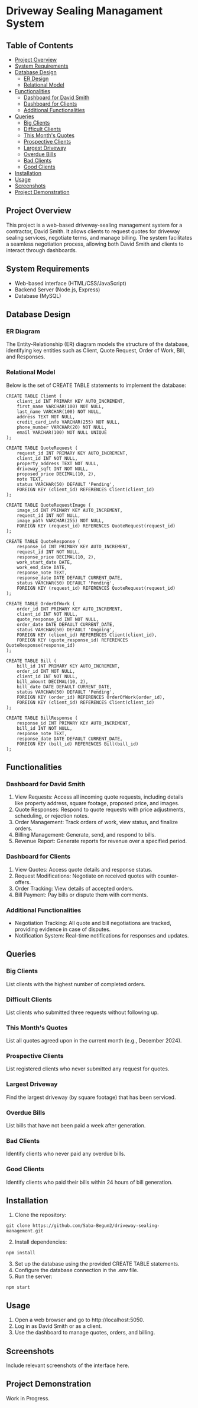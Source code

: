 # Driveway Sealing Managament System

## Table of Contents
- [Project Overview](#project-overview)
- [System Requirements](#system-requirements)
- [Database Design](#database-design)
  - [ER Design](#er-design)
  - [Relational Model](#relational-model)
- [Functionalities](#functionalities)
  - [Dashboard for David Smith](#dashboard-for-david-smith)
  - [Dashboard for Clients](#dashboard-for-clients)
  - [Additional Functionalities](#additional-functionalities)
- [Queries](#queries)
  - [Big Clients](#big-clients)
  - [Difficult Clients](#difficult-clients)
  - [This Month's Quotes](#this-months-quotes)
  - [Prospective Clients](#prospective-clients)
  - [Largest Driveway](#largest-driveway)
  - [Overdue Bills](#overdue-bills)
  - [Bad Clients](#bad-clients)
  - [Good Clients](#good-clients)
- [Installation](#installation)
- [Usage](#usage)
- [Screenshots](#screenshots)
- [Project Demonstration](#project-demonstration)


## Project Overview  

This project is a web-based driveway-sealing management system for a contractor, David Smith. It allows clients to request quotes for driveway sealing services, negotiate terms, and manage billing. The system facilitates a seamless negotiation process, allowing both David Smith and clients to interact through dashboards.

## System Requirements

* Web-based interface (HTML/CSS/JavaScript)
* Backend Server (Node.js, Express)
* Database (MySQL)

## Database Design

### ER Diagram
The Entity-Relationship (ER) diagram models the structure of the database, identifying key entities such as Client, Quote Request, Order of Work, Bill, and Responses.

### Relational Model
Below is the set of CREATE TABLE statements to implement the database:
```
CREATE TABLE Client (
    client_id INT PRIMARY KEY AUTO_INCREMENT,
    first_name VARCHAR(100) NOT NULL,
    last_name VARCHAR(100) NOT NULL,
    address TEXT NOT NULL,
    credit_card_info VARCHAR(255) NOT NULL,
    phone_number VARCHAR(20) NOT NULL,
    email VARCHAR(100) NOT NULL UNIQUE
);

CREATE TABLE QuoteRequest (
    request_id INT PRIMARY KEY AUTO_INCREMENT,
    client_id INT NOT NULL,
    property_address TEXT NOT NULL,
    driveway_sqft INT NOT NULL,
    proposed_price DECIMAL(10, 2),
    note TEXT,
    status VARCHAR(50) DEFAULT 'Pending',
    FOREIGN KEY (client_id) REFERENCES Client(client_id)
);

CREATE TABLE QuoteRequestImage (
    image_id INT PRIMARY KEY AUTO_INCREMENT,
    request_id INT NOT NULL,
    image_path VARCHAR(255) NOT NULL,
    FOREIGN KEY (request_id) REFERENCES QuoteRequest(request_id)
);

CREATE TABLE QuoteResponse (
    response_id INT PRIMARY KEY AUTO_INCREMENT,
    request_id INT NOT NULL,
    response_price DECIMAL(10, 2),
    work_start_date DATE,
    work_end_date DATE,
    response_note TEXT,
    response_date DATE DEFAULT CURRENT_DATE,
    status VARCHAR(50) DEFAULT 'Pending',
    FOREIGN KEY (request_id) REFERENCES QuoteRequest(request_id)
);

CREATE TABLE OrderOfWork (
    order_id INT PRIMARY KEY AUTO_INCREMENT,
    client_id INT NOT NULL,
    quote_response_id INT NOT NULL,
    order_date DATE DEFAULT CURRENT_DATE,
    status VARCHAR(50) DEFAULT 'Ongoing',
    FOREIGN KEY (client_id) REFERENCES Client(client_id),
    FOREIGN KEY (quote_response_id) REFERENCES QuoteResponse(response_id)
);

CREATE TABLE Bill (
    bill_id INT PRIMARY KEY AUTO_INCREMENT,
    order_id INT NOT NULL,
    client_id INT NOT NULL,
    bill_amount DECIMAL(10, 2),
    bill_date DATE DEFAULT CURRENT_DATE,
    status VARCHAR(50) DEFAULT 'Pending',
    FOREIGN KEY (order_id) REFERENCES OrderOfWork(order_id),
    FOREIGN KEY (client_id) REFERENCES Client(client_id)
);

CREATE TABLE BillResponse (
    response_id INT PRIMARY KEY AUTO_INCREMENT,
    bill_id INT NOT NULL,
    response_note TEXT,
    response_date DATE DEFAULT CURRENT_DATE,
    FOREIGN KEY (bill_id) REFERENCES Bill(bill_id)
);
```
## Functionalities

### Dashboard for David Smith
1. View Requests: Access all incoming quote requests, including details like property address, square footage, proposed price, and images.
2. Quote Responses: Respond to quote requests with price adjustments, scheduling, or rejection notes.
3. Order Management: Track orders of work, view status, and finalize orders.
4. Billing Management: Generate, send, and respond to bills.
5. Revenue Report: Generate reports for revenue over a specified period.

### Dashboard for Clients
1. View Quotes: Access quote details and response status.
2. Request Modifications: Negotiate on received quotes with counter-offers.
3. Order Tracking: View details of accepted orders.
4. Bill Payment: Pay bills or dispute them with comments.

### Additional Functionalities
* Negotiation Tracking: All quote and bill negotiations are tracked, providing evidence in case of disputes.
* Notification System: Real-time notifications for responses and updates.

## Queries

### Big Clients
List clients with the highest number of completed orders.

### Difficult Clients
List clients who submitted three requests without following up.

### This Month's Quotes
List all quotes agreed upon in the current month (e.g., December 2024).

### Prospective Clients
List registered clients who never submitted any request for quotes.

### Largest Driveway
Find the largest driveway (by square footage) that has been serviced.

### Overdue Bills
List bills that have not been paid a week after generation.

### Bad Clients
Identify clients who never paid any overdue bills.

### Good Clients
Identify clients who paid their bills within 24 hours of bill generation.

## Installation

1. Clone the repository:
```
git clone https://github.com/Saba-Begum2/driveway-sealing-management.git
```
2. Install dependencies:
```
npm install
```
3. Set up the database using the provided CREATE TABLE statements.
4. Configure the database connection in the .env file.
5. Run the server:
```
npm start
```
## Usage
1. Open a web browser and go to http://localhost:5050.
2. Log in as David Smith or as a client.
3. Use the dashboard to manage quotes, orders, and billing.
   
## Screenshots
Include relevant screenshots of the interface here.

## Project Demonstration
Work in Progress.


